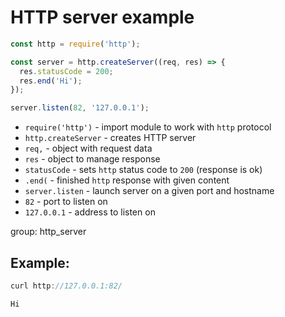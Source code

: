 # HTTP server example

```js
const http = require('http');

const server = http.createServer((req, res) => {
  res.statusCode = 200;
  res.end('Hi');
});

server.listen(82, '127.0.0.1');
```

- `require('http')` - import module to work with `http` protocol
- `http.createServer` - creates HTTP server
- `req,` - object with request data
- `res` - object to manage response
- `statusCode` - sets `http` status code to `200` (response is ok)
- `.end(` - finished `http` response with given content
- `server.listen` - launch server on a given port and hostname
- `82` - port to listen on
- `127.0.0.1` - address to listen on

group: http_server

## Example: 
```js
curl http://127.0.0.1:82/
```
```
Hi
```

